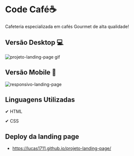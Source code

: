# Code Café☕

Cafeteria especializada em cafés Gourmet de alta qualidade!

## Versão Desktop 💻
![projeto-landing-page gif](https://user-images.githubusercontent.com/66094966/154805491-50062d70-dc82-48c2-8f22-ef46bffd3f23.gif)


## Versão Mobile 📱
![responsivo-landing-page](https://user-images.githubusercontent.com/66094966/178288092-683c6722-73d9-4120-a578-4dad939ce3ed.gif)

## Linguagens Utilizadas

✔ HTML

✔ CSS

## Deploy da landing page
-  https://lucas1711.github.io/projeto-landing-page/


